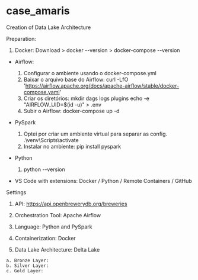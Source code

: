 # case_amaris
Creation of Data Lake Architecture

Preparation: 
  1. Docker: Download > docker --version > docker-compose --version

- Airflow: 
  1. Configurar o ambiente usando o docker-compose.yml
  2. Baixar o arquivo base do Airflow: curl -LfO 'https://airflow.apache.org/docs/apache-airflow/stable/docker-compose.yaml'
  3. Criar os diretórios:
    mkdir dags logs plugins
    echo -e "AIRFLOW_UID=$(id -u)" > .env
  4. Subir o Airflow: docker-compose up -d

- PySpark 
  1. Optei por criar um ambiente virtual para separar as config.
    .\venv\Scripts\activate  
  2. Instalar no ambiente: pip install pyspark

- Python
  1. python --version

- VS Code with extensions: Docker /  Python /  Remote Containers /  GitHub

Settings
  1. API: <https://api.openbrewerydb.org/breweries> 

  2. Orchestration Tool: Apache Airflow

  3. Language: Python and PySpark

  4. Containerization: Docker 

  5. Data Lake Architecture: Delta Lake

    a. Bronze Layer: 
    b. Silver Layer:
    c. Gold Layer: 



